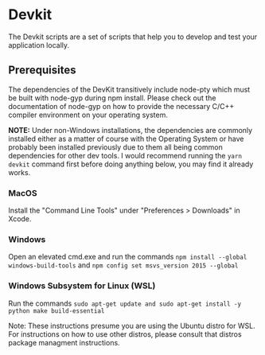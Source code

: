 # Devkit

The Devkit scripts are a set of scripts that help you to develop and test your
application locally.

## Prerequisites

The dependencies of the DevKit transitively include node-pty which must be built with
node-gyp during npm install. Please check out the documentation of node-gyp on
how to provide the necessary C/C++ compiler environment on your operating system.

**NOTE:** Under non-Windows installations, the dependencies are commonly installed
either as a matter of course with the Operating System or have probably been installed
previously due to them all being common dependencies for other dev tools. I would
recommend running the `yarn devkit` command first before doing anything below,
you may find it already works.

### MacOS

Install the "Command Line Tools" under "Preferences > Downloads" in Xcode.

### Windows

Open an elevated cmd.exe and run the commands `npm install --global windows-build-tools`
and `npm config set msvs_version 2015 --global`

### Windows Subsystem for Linux (WSL)

Run the commands `sudo apt-get update and sudo apt-get install -y python make build-essential`

Note: These instructions presume you are using the Ubuntu distro for WSL. For
instructions on how to use other distros, please consult that distros package
managment instructions.

